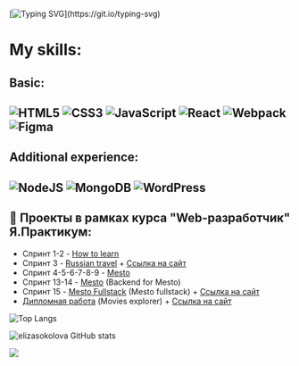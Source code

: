 [![Typing SVG](https://readme-typing-svg.herokuapp.com?color=%2336BCF7&lines=Hi,+I'm+Liza+&#128154;)](https://git.io/typing-svg)

# My skills:

## Basic:

![HTML5](https://img.shields.io/badge/html5-%23E34F26.svg?style=for-the-badge&logo=html5&logoColor=white)
![CSS3](https://img.shields.io/badge/css3-%231572B6.svg?style=for-the-badge&logo=css3&logoColor=white)
![JavaScript](https://img.shields.io/badge/javascript-%23323330.svg?style=for-the-badge&logo=javascript&logoColor=%23F7DF1E)
![React](https://img.shields.io/badge/react-%2320232a.svg?style=for-the-badge&logo=react&logoColor=%2361DAFB)
![Webpack](https://img.shields.io/badge/webpack-%238DD6F9.svg?style=for-the-badge&logo=webpack&logoColor=black)
![Figma](https://img.shields.io/badge/figma-%23F24E1E.svg?style=for-the-badge&logo=figma&logoColor=white)
---

## Additional experience:

![NodeJS](https://img.shields.io/badge/node.js-6DA55F?style=for-the-badge&logo=node.js&logoColor=white)
![MongoDB](https://img.shields.io/badge/MongoDB-%234ea94b.svg?style=for-the-badge&logo=mongodb&logoColor=white)
![WordPress](https://img.shields.io/badge/WordPress-%23117AC9.svg?style=for-the-badge&logo=WordPress&logoColor=white)
---

## 📝 Проекты в рамках курса "Web-разработчик" Я.Практикум:


- Спринт 1-2 - [How to learn](https://github.com/elizasokolova/how-to-learn)
- Спринт 3 - [Russian travel](https://github.com/elizasokolova/russian-travel)  +  [Ссылка на сайт](https://elizasokolova.github.io/russian-travel/index.html)
- Спринт 4-5-6-7-8-9 - [Mesto](https://github.com/elizasokolova/mesto)
- Спринт 13-14 - [Mesto](https://github.com/elizasokolova/express-mesto-gha) (Backend for Mesto)
- Спринт 15 - [Mesto Fullstack](https://github.com/elizasokolova/react-mesto-api-full) (Mesto fullstack)  +  [Ссылка на сайт]( https://lizasokol.students.nomoredomains.xyz)
- [Дипломная работа](https://github.com/elizasokolova/movies-explorer-frontend) (Movies explorer)  +  [Ссылка на сайт](https://lizasokol.nomorepartiesxyz.ru/)

![Top Langs](https://github-readme-stats.vercel.app/api/top-langs/?username=elizasokolova&layout=compact)

![elizasokolova GitHub stats](https://github-readme-stats.vercel.app/api?username=elizasokolova&theme=swift&show_icons=true)


![](https://komarev.com/ghpvc/?username=elizasokolova)
